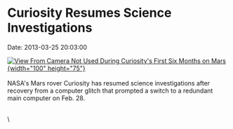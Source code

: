 Curiosity Resumes Science Investigations
========================================

Date: 2013-03-25 20:03:00

[![View From Camera Not Used During Curiosity\'s First Six Months on
Mars](http://www.jpl.nasa.gov/images/msl/20130325/pia16812-th.jpg){width="100"
height="75"}](http://www.jpl.nasa.gov/news/news.cfm?release=2013-115&rn=news.xml&rst=3744)\
\
NASA\'s Mars rover Curiosity has resumed science investigations after
recovery from a computer glitch that prompted a switch to a redundant
main computer on Feb. 28.

\
\
